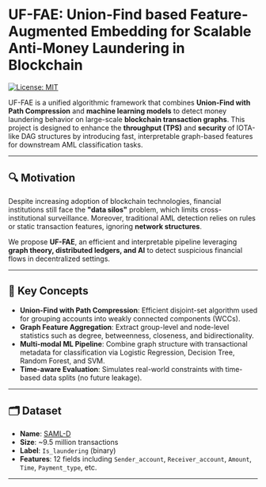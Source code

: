 # UF-FAE: Union-Find based Feature-Augmented Embedding for Scalable Anti-Money Laundering in Blockchain

[![License: MIT](https://img.shields.io/badge/License-MIT-yellow.svg)](LICENSE)

UF-FAE is a unified algorithmic framework that combines **Union-Find with Path Compression** and **machine learning models** to detect money laundering behavior on large-scale **blockchain transaction graphs**. This project is designed to enhance the **throughput (TPS)** and **security** of IOTA-like DAG structures by introducing fast, interpretable graph-based features for downstream AML classification tasks.

---

## 🔍 Motivation

Despite increasing adoption of blockchain technologies, financial institutions still face the **"data silos"** problem, which limits cross-institutional surveillance. Moreover, traditional AML detection relies on rules or static transaction features, ignoring **network structures**.

We propose **UF-FAE**, an efficient and interpretable pipeline leveraging **graph theory, distributed ledgers, and AI** to detect suspicious financial flows in decentralized settings.

---

## 🧠 Key Concepts

- **Union-Find with Path Compression**: Efficient disjoint-set algorithm used for grouping accounts into weakly connected components (WCCs).
- **Graph Feature Aggregation**: Extract group-level and node-level statistics such as degree, betweenness, closeness, and bidirectionality.
- **Multi-modal ML Pipeline**: Combine graph structure with transactional metadata for classification via Logistic Regression, Decision Tree, Random Forest, and SVM.
- **Time-aware Evaluation**: Simulates real-world constraints with time-based data splits (no future leakage).

---

## 🗂 Dataset

- **Name**: [SAML-D](https://www.kaggle.com/datasets/oztasyusuf/synthetic-aml-data-saml-d)  
- **Size**: ~9.5 million transactions  
- **Label**: `Is_laundering` (binary)  
- **Features**: 12 fields including `Sender_account`, `Receiver_account`, `Amount`, `Time`, `Payment_type`, etc.

---
